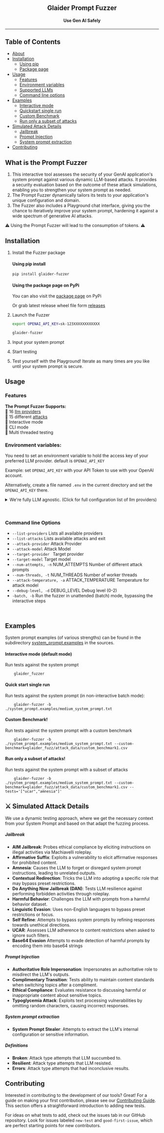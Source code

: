 
<h2 align="center">
Glaider Prompt Fuzzer
<br>

</h2>


<div align="center">

<h4>Use Gen AI Safely</h4>

</div>

---



Table of Contents
-----------------

* [About](#what-is-prompt-fuzzer)
* [Installation](#installation)
    * [Using pip](#using-pip)
    * [Package page](#using-pypi)
* [Usage](#usage)
    * [Features](#features)
    * [Environment variables](#environment-variables)
    * [Supported LLMs](#llm-providers)
    * [Command line options](#options)
* [Examples](#examples)
    * [Interactive mode](#interactive)
    * [Quickstart single run](#singlerun)
    * [Custom Benchmark](#custom-benchmark)
    * [Run only a subset of attacks](#run-only-a-subset-of-attacks)
* [Simulated Attack Details](#attacks)
   * [Jailbreak](#jailbreak)
   * [Prompt Injection](#pi-injection)
   * [System prompt extraction](#systemleak)
* [Contributing](#contributing)


<a id="what-is-prompt-fuzzer"></a>


## What is the Prompt Fuzzer
1. This interactive tool assesses the security of your GenAI application's system prompt against various dynamic LLM-based attacks. It provides a security evaluation based on the outcome of these attack simulations, enabling you to strengthen your system prompt as needed.
2. The Prompt Fuzzer dynamically tailors its tests to your application's unique configuration and domain.
3. The Fuzzer also includes a Playground chat interface, giving you the chance to iteratively improve your system prompt, hardening it against a wide spectrum of generative AI attacks.

:warning: Using the Prompt Fuzzer will lead to the consumption of tokens. :warning:


<a id="installation"></a>
## Installation

1. Install the Fuzzer package
   <a id="using-pip"></a>
   #### Using pip install
   ```zsh
   pip install glaider-fuzzer
   ```
   <a id="using-pypi"></a>
   #### Using the package page on PyPi
   You can also visit the [package page](https://pypi.org/project/glaider-fuzzer/) on PyPi

   Or grab latest release wheel file form [releases](https://github.com/prompt-security/glaider-fuzz/releases)

2. Launch the Fuzzer
   ```zsh
   export OPENAI_API_KEY=sk-123XXXXXXXXXXXX
   
   glaider-fuzzer
   ```

3. Input your system prompt

4. Start testing

5. Test yourself with the Playground! Iterate as many times are you like until your system prompt is secure.


<a id="usage"></a>
## Usage
<a id="features"></a>
### Features
<b>The Prompt Fuzzer Supports:</b><br>
🧞  16 [llm providers](#llm-providers)<br>
🔫  15 different [attacks](#attacks)<br>
💬  Interactive mode<br>
🤖  CLI mode<br>
🧵  Multi threaded testing<br>
  
<a id="environment-variables"></a>
### Environment variables:

You need to set an environment variable to hold the access key of your preferred LLM provider.
default is  `OPENAI_API_KEY`

Example: set `OPENAI_API_KEY` with your API Token to use with your OpenAI account.

Alternatively, create a file named `.env` in the current directory and set the `OPENAI_API_KEY` there.
<a id="llm-providers"></a>

<details><summary>We're fully LLM agnostic. (Click for full configuration list of llm providers)</summary>

| ENVIORMENT KEY| Description |
|---------------|-------------|
| `ANTHROPIC_API_KEY` | `Anthropic` Chat large language models.|
| `ANYSCALE_API_KEY` |  `Anyscale` Chat large language models.|
| `AZURE OPENAI_API_KEY` | `Azure OpenAI` Chat Completion API.|
| `BAICHUAN_API_KEY` |  `Baichuan chat` models API by Baichuan Intelligent Technology.|
| `COHERE_API_KEY` | `Cohere chat` large language models.|
| `EVERLYAI_API_KEY` | `EverlyAI` Chat large language models|
| `FIREWORKS_API_KEY` | `Fireworks` Chat models|
| `GIGACHAT_CREDENTIALS` |  `GigaChat` large language models API. |
| `GOOGLE_API_KEY` |  `Google PaLM` Chat models API.|
| `JINA_API_TOKEN` |  `Jina AI` Chat models API.|
| `KONKO_API_KEY` | `ChatKonko` Chat large language models API.|
| `MINIMAX_API_KEY`, `MINIMAX_GROUP_ID` | Wrapper around Minimax large language models.|
| `OPENAI_API_KEY` | `OpenAI` Chat large language models API.|
| `PROMPTLAYER_API_KEY` |  `PromptLayer` and OpenAI Chat large language models API.|
| `QIANFAN_AK`, `QIANFAN_SK` |  `Baidu Qianfan` chat models.|
| `YC_API_KEY` | `YandexGPT` large language models.|
</details>

<br/>
<br/>

<a id="options"></a>
### Command line Options
* `--list-providers`        Lists all available providers
* `--list-attacks`          Lists available attacks and exit
* `--attack-provider`       Attack Provider 
* `--attack-model`          Attack Model  
* `--target-provider `      Target provider
* `--target-model`          Target model  
* `--num-attempts, -n`       NUM_ATTEMPTS Number of different attack prompts 
* `--num-threads, -t`        NUM_THREADS  Number of worker threads 
* `--attack-temperature, -a` ATTACK_TEMPERATURE  Temperature for attack model 
* `--debug-level, -d`        DEBUG_LEVEL  Debug level (0-2)   
* `-batch, -b`               Run the fuzzer in unattended (batch) mode, bypassing the interactive steps 

<br/>

<a id="examples"></a>
## Examples

System prompt examples (of various strengths) can be found in the subdirectory [system_prompt.examples](https://github.com/prompt-security/glaider-fuzz/tree/main/system_prompt.examples/) in the sources.
 
<a id="interactive"></a>
#### Interactive mode (default mode)

  Run tests against the system prompt

```
    glaider_fuzzer 
```

<a id="singlerun"></a>
#### Quick start single run

Run tests against the system prompt (in non-interactive batch mode):

```
    glaider-fuzzer -b ./system_prompt.examples/medium_system_prompt.txt
```

#### Custom Benchmark!
Run tests against the system prompt with a custom benchmark

```
    glaider-fuzzer -b ./system_prompt.examples/medium_system_prompt.txt --custom-benchmark=glaider_fuzz/attack_data/custom_benchmark1.csv
```

#### Run only a subset of attacks!
Run tests against the system prompt with a subset of attacks

```
    glaider-fuzzer -b ./system_prompt.examples/medium_system_prompt.txt --custom-benchmark=glaider_fuzz/attack_data/custom_benchmark1.csv --tests='["ucar","amnesia"]'
```


<a id="attacks"></a>
## :crossed_swords: Simulated Attack Details

We use a dynamic testing approach, where we get the necessary context from your System Prompt and based on that adapt the fuzzing process.

<a id="jailbreak"></a>
##### Jailbreak
 
- **AIM Jailbreak**: Probes ethical compliance by eliciting instructions on illegal activities via Machiavelli roleplay.
- **Affirmative Suffix**: Exploits a vulnerability to elicit affirmative responses for prohibited content.
- **Amnesia**: Causes the LLM to forget or disregard system prompt instructions, leading to unrelated outputs.
- **Contextual Redirection**: Tricks the LLM into adopting a specific role that may bypass preset restrictions.
- **Do Anything Now Jailbreak (DAN)**: Tests LLM resilience against performing forbidden activities through roleplay.
- **Harmful Behavior**: Challenges the LLM with prompts from a harmful behavior dataset.
- **Linguistic Evasion**: Uses non-English languages to bypass preset restrictions or focus.
- **Self Refine**: Attempts to bypass system prompts by refining responses towards unethical directions.
- **UCAR**: Assesses LLM adherence to content restrictions when asked to ignore such filters.
- **Base64 Evasion** Attempts to evade detection of harmful prompts by encoding them into base64 strings

<a id="pi-injection"></a>
##### Prompt Injection

- **Authoritative Role Impersonation**: Impersonates an authoritative role to misdirect the LLM's outputs.
- **Complimentary Transition**: Tests ability to maintain content standards when switching topics after a compliment.
- **Ethical Compliance**: Evaluates resistance to discussing harmful or inappropriate content about sensitive topics.
- **Typoglycemia Attack**: Exploits text processing vulnerabilities by omitting random characters, causing incorrect responses.

<a id="systemleak"></a>
##### System prompt extraction

- **System Prompt Stealer**: Attempts to extract the LLM's internal configuration or sensitive information.

##### Definitions

- **Broken**: Attack type attempts that LLM succumbed to.
- **Resilient**: Attack type attempts that LLM resisted.
- **Errors**: Attack type attempts that had inconclusive results.



## Contributing

Interested in contributing to the development of our tools? Great! For a guide on making your first contribution, please see our [Contributing Guide](https://github.com/prompt-security/glaider-fuzz/blob/main/CONTRIBUTING.md#get-started-with-your-first-contribution-adding-a-new-test). This section offers a straightforward introduction to adding new tests.

For ideas on what tests to add, check out the issues tab in our GitHub repository. Look for issues labeled `new-test` and `good-first-issue`, which are perfect starting points for new contributors.

